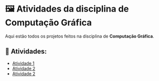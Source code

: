# 🖼️ Atividades da disciplina de Computação Gráfica

Aqui estão todos os projetos feitos na disciplina de **Computação Gráfica**.

## 📁 Atividades:

- [Atividade 1](https://github.com/Gabriel-R-Galdino/computacao-grafica/tree/main/Atividade%201)
- [Atividade 2](https://github.com/Gabriel-R-Galdino/computacao-grafica/tree/main/Atividade%202)
- [Atividade 2](https://github.com/Gabriel-R-Galdino/computacao-grafica/tree/main/Atividade%202)


